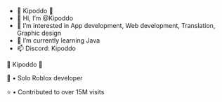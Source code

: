 - :frog:  Kipoddo :frog: 
- 👋 Hi, I’m @Kipoddo
- 👀 I’m interested in App development, Web development, Translation, Graphic design
- 🌱 I’m currently learning Java
- 📫 Discord: Kipoddo

:frog:  Kipoddo :frog: 

:hammer: • Solo Roblox developer

:star: • Contributed to over 15M visits
<!---
Kipoddo/Kipoddo is a ✨ special ✨ repository because its `README.md` (this file) appears on your GitHub profile.
You can click the Preview link to take a look at your changes.
--->
